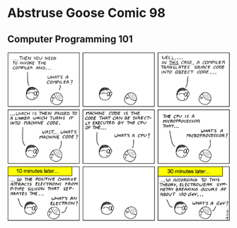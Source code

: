 # Abstruse Goose Comic 98
## Computer Programming 101

![image](comics/computer_programming_101.png)
